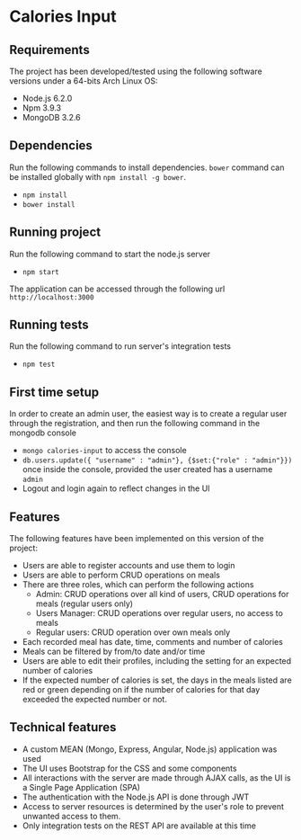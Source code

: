 # Calories Input

## Requirements

The project has been developed/tested using the following software versions under a 64-bits Arch Linux OS:

- Node.js 6.2.0
- Npm 3.9.3
- MongoDB 3.2.6

## Dependencies

Run the following commands to install dependencies. `bower` command can be installed globally with `npm install -g bower`.

- `npm install`
- `bower install`

## Running project

Run the following command to start the node.js server

- `npm start`

The application can be accessed through the following url `http://localhost:3000`

## Running tests

Run the following command to run server's integration tests

- `npm test`

## First time setup

In order to create an admin user, the easiest way is to create a regular user through the registration, and then run the following command in the mongodb console

- `mongo calories-input` to access the console
- `db.users.update({ "username" : "admin"}, {$set:{"role" : "admin"}})` once inside the console, provided the user created has a username `admin`
- Logout and login again to reflect changes in the UI

## Features

The following features have been implemented on this version of the project:

- Users are able to register accounts and use them to login
- Users are able to perform CRUD operations on meals
- There are three roles, which can perform the following actions
    + Admin: CRUD operations over all kind of users, CRUD operations for meals (regular users only)
    + Users Manager: CRUD operations over regular users, no access to meals
    + Regular users: CRUD operation over own meals only
- Each recorded meal has date, time, comments and number of calories
- Meals can be filtered by from/to date and/or time
- Users are able to edit their profiles, including the setting for an expected number of calories
- If the expected number of calories is set, the days in the meals listed are red or green depending on if the number of calories for that day exceeded the expected number or not.

## Technical features

- A custom MEAN (Mongo, Express, Angular, Node.js) application was used
- The UI uses Bootstrap for the CSS and some components
- All interactions with the server are made through AJAX calls, as the UI is a Single Page Application (SPA)
- The authentication with the Node.js API is done through JWT
- Access to server resources is determined by the user's role to prevent unwanted access to them.
- Only integration tests on the REST API are available at this time
